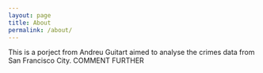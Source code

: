```yaml
---
layout: page
title: About
permalink: /about/
---
```

This is a porject from Andreu Guitart aimed to analyse the crimes data from San Francisco City. COMMENT FURTHER



